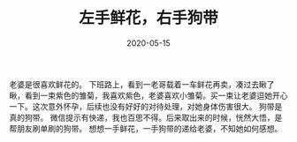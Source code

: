 ﻿---
title:  左手鲜花，右手狗带
date: 2020-05-15 
Tags:
    - "紫色的雏菊"
    - "鲜花"
categories: ["essay"]
---


老婆是很喜欢鲜花的。
下班路上，看到一老哥载着一车鲜花再卖，凑过去瞅了瞅，看到一束紫色的雏菊，我喜欢紫色，老婆喜欢小雏菊。买一束让老婆逗她开心一下。这次意外怀孕，后续也没有好好的对待处理，对她身体伤害很大。
狗带是真的狗带。
微信提示有快递，我也百思不得。后来取出来的时候，恍然大悟，是帮朋友刷单刷的狗带。
想想一手鲜花，一手狗带的递给老婆，不知她如何感想。